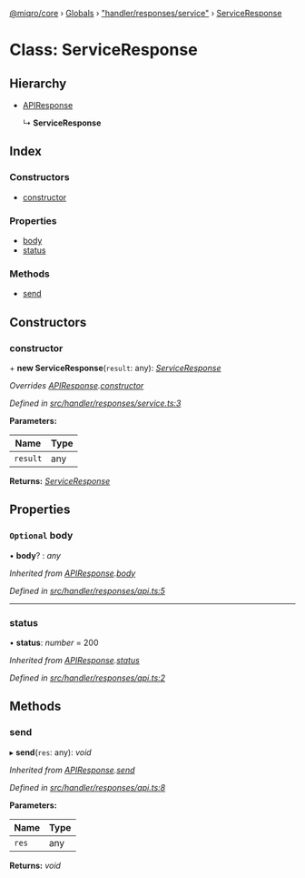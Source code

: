 [@miqro/core](../README.md) › [Globals](../globals.md) › ["handler/responses/service"](../modules/_handler_responses_service_.md) › [ServiceResponse](_handler_responses_service_.serviceresponse.md)

# Class: ServiceResponse

## Hierarchy

* [APIResponse](_handler_responses_api_.apiresponse.md)

  ↳ **ServiceResponse**

## Index

### Constructors

* [constructor](_handler_responses_service_.serviceresponse.md#constructor)

### Properties

* [body](_handler_responses_service_.serviceresponse.md#optional-body)
* [status](_handler_responses_service_.serviceresponse.md#status)

### Methods

* [send](_handler_responses_service_.serviceresponse.md#send)

## Constructors

###  constructor

\+ **new ServiceResponse**(`result`: any): *[ServiceResponse](_handler_responses_service_.serviceresponse.md)*

*Overrides [APIResponse](_handler_responses_api_.apiresponse.md).[constructor](_handler_responses_api_.apiresponse.md#constructor)*

*Defined in [src/handler/responses/service.ts:3](https://github.com/claukers/miqro-core/blob/f2fd61b/src/handler/responses/service.ts#L3)*

**Parameters:**

Name | Type |
------ | ------ |
`result` | any |

**Returns:** *[ServiceResponse](_handler_responses_service_.serviceresponse.md)*

## Properties

### `Optional` body

• **body**? : *any*

*Inherited from [APIResponse](_handler_responses_api_.apiresponse.md).[body](_handler_responses_api_.apiresponse.md#optional-body)*

*Defined in [src/handler/responses/api.ts:5](https://github.com/claukers/miqro-core/blob/f2fd61b/src/handler/responses/api.ts#L5)*

___

###  status

• **status**: *number* = 200

*Inherited from [APIResponse](_handler_responses_api_.apiresponse.md).[status](_handler_responses_api_.apiresponse.md#status)*

*Defined in [src/handler/responses/api.ts:2](https://github.com/claukers/miqro-core/blob/f2fd61b/src/handler/responses/api.ts#L2)*

## Methods

###  send

▸ **send**(`res`: any): *void*

*Inherited from [APIResponse](_handler_responses_api_.apiresponse.md).[send](_handler_responses_api_.apiresponse.md#send)*

*Defined in [src/handler/responses/api.ts:8](https://github.com/claukers/miqro-core/blob/f2fd61b/src/handler/responses/api.ts#L8)*

**Parameters:**

Name | Type |
------ | ------ |
`res` | any |

**Returns:** *void*
